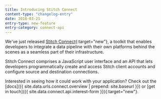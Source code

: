 ```yaml
---
title: Introducing Stitch Connect 
content-type: "changelog-entry"
date: 2018-03-21
entry-type: new-feature
entry-category: connect-api 
---
```


We've just released [Stitch Connect](https://blog.stitchdata.com/introducing-stitch-connect-816ef451784e){:target="new"}, a toolkit that enables developers to integrate a data pipeline with their own platforms behind the scenes as a seamless part of their infrastructure.

Stitch Connect comprises a JavaScript user interface and an API that lets developers programmatically create and access Stitch client accounts and configure source and destination connections.

Interested in seeing how it could work with your application? Check out the [docs]({{ site.data.urls.connect.overview | prepend: site.baseurl }}) or [get in touch]({{ site.data.connect.api.interest-form }}){:target="new"}.